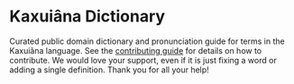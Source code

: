 
# Kaxuiâna Dictionary

Curated public domain dictionary and pronunciation guide for terms in the Kaxuiâna language. See the [contributing guide](https://github.com/drumworkteam/term/blob/make/.github/contributing.md) for details on how to contribute. We would love your support, even if it is just fixing a word or adding a single definition. Thank you for all your help!